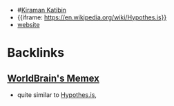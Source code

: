- #[Kiraman Katibin](<Kiraman Katibin.md>)
- {{iframe: https://en.wikipedia.org/wiki/Hypothes.is}}
- [website](https://hypothes.is)

# Backlinks
## [WorldBrain's Memex](<WorldBrain's Memex.md>)
- quite similar to [Hypothes.is](<Hypothes.is.md>),

